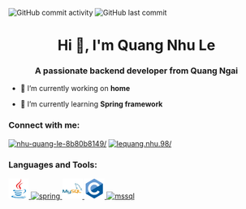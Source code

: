 <p>
<img alt="GitHub commit activity" src="https://img.shields.io/github/commit-activity/w/nhulq98/travel-website">
<img alt="GitHub last commit" src="https://img.shields.io/github/last-commit/nhulq98/travel-website">
</p>
<h1 align="center">Hi 👋, I'm Quang Nhu Le</h1>
<p align="left"> <h3 align="center">A passionate backend developer from Quang Ngai</h3>

- 🔭 I’m currently working on **home**

- 🌱 I’m currently learning **Spring framework**

<h3 align="left">Connect with me:</h3>
<p align="left">
<a href="https://linkedin.com/in/nhu-quang-le-8b80b8149/" target="blank"><img align="center" src="https://raw.githubusercontent.com/rahuldkjain/github-profile-readme-generator/master/src/images/icons/Social/linked-in-alt.svg" alt="nhu-quang-le-8b80b8149/" height="30" width="40" /></a>
<a href="https://fb.com/lequang.nhu.98/" target="blank"><img align="center" src="https://raw.githubusercontent.com/rahuldkjain/github-profile-readme-generator/master/src/images/icons/Social/facebook.svg" alt="lequang.nhu.98/" height="30" width="40" /></a>
<!-- <a href="https://medium.com/@nhule2031998" target="blank"><img align="center" src="https://raw.githubusercontent.com/rahuldkjain/github-profile-readme-generator/master/src/images/icons/Social/medium.svg" alt="@nhule2031998" height="30" width="40" /></a> -->
</p>

<h3 align="left">Languages and Tools:</h3>

<p align="left"> 
<a href="https://www.java.com" target="_blank"> <img src="https://raw.githubusercontent.com/devicons/devicon/master/icons/java/java-original.svg" alt="java" width="40" height="40"/> </a> 
<a href="https://spring.io/" target="_blank"> <img src="https://www.vectorlogo.zone/logos/springio/springio-icon.svg" alt="spring" width="40" height="40"/ </a> 
<a href="https://www.mysql.com/" target="_blank"> <img src="https://raw.githubusercontent.com/devicons/devicon/master/icons/mysql/mysql-original-wordmark.svg" alt="mysql" width="40" height="40"/> </a>
<a href="https://www.cprogramming.com/" target="_blank"> <img src="https://raw.githubusercontent.com/devicons/devicon/master/icons/c/c-original.svg" alt="c" width="40" height="40"/> </a> 
<a href="https://www.microsoft.com/en-us/sql-server" target="_blank"> <img src="https://www.svgrepo.com/show/303229/microsoft-sql-server-logo.svg" alt="mssql" width="40" height="40"/> </p>

<!-- <p><img align="center" src="https://github-readme-stats.vercel.app/api/top-langs?username=nhulq98&show_icons=true&locale=en&layout=compact" alt="nhulq98" /></p> -->

